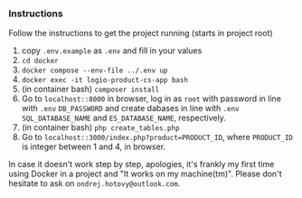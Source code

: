 ### Instructions

Follow the instructions to get the project running (starts in project root)

1. copy `.env.example` as `.env` and fill in your values
1. `cd docker`
1. `docker compose --env-file ../.env up`
1. `docker exec -it logio-product-cs-app bash`
1. (in container bash) `composer install`
1. Go to `localhost::8000` in browser, log in as `root` with password in line with `.env` `DB_PASSWORD` and create dabases in line with `.env` `SQL_DATABASE_NAME` and `ES_DATABASE_NAME`, respectively.
1. (in container bash) `php create_tables.php`
1. Go to `localhost::3000/index.php?product=PRODUCT_ID`, where `PRODUCT_ID` is integer between 1 and 4, in browser.

In case it doesn't work step by step, apologies, it's frankly my first time using Docker in a project and "It works on my machine(tm)". Please don't hesitate to ask on `ondrej.hotovy@outlook.com`.